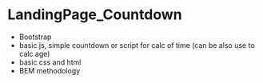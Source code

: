 # LandingPage_Countdown

 - Bootstrap
 - basic js, simple countdown or script for calc of time (can be also use to calc age)
 - basic css and html
 - BEM methodology

